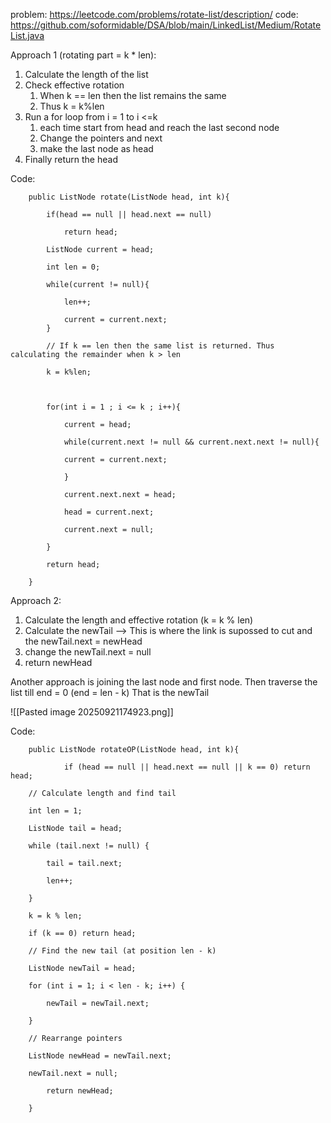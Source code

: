 
problem: https://leetcode.com/problems/rotate-list/description/
code:  https://github.com/soformidable/DSA/blob/main/LinkedList/Medium/RotateList.java


Approach 1 (rotating part  = k * len): 

1. Calculate the length of the list
2. Check effective rotation
	1. When k == len then the list remains the same
	2. Thus k = k%len
3. Run a for loop from i = 1  to i <=k
	1. each time start from head and reach the last second node
	2. Change the pointers and next 
	3. make the last node as head
4. Finally return the head

Code:
```
    public ListNode rotate(ListNode head, int k){

        if(head == null || head.next == null)

            return head;

        ListNode current = head;

        int len = 0;

        while(current != null){

            len++;

            current = current.next;
        }

        // If k == len then the same list is returned. Thus calculating the remainder when k > len

        k = k%len;

  

        for(int i = 1 ; i <= k ; i++){

            current = head;

            while(current.next != null && current.next.next != null){

            current = current.next;

            }

            current.next.next = head;

            head = current.next;

            current.next = null;

        }

        return head;

    }
```



Approach 2:

1. Calculate the length and effective rotation (k = k % len)
2. Calculate the newTail --> This is where the link is supossed to cut and the newTail.next = newHead
3. change the newTail.next = null
4. return newHead

Another approach is joining the last node and first node.
Then traverse the list till end = 0 (end = len - k) 
That is the newTail

![[Pasted image 20250921174923.png]]

Code:
```
    public ListNode rotateOP(ListNode head, int k){

            if (head == null || head.next == null || k == 0) return head;

    // Calculate length and find tail

    int len = 1;

    ListNode tail = head;

    while (tail.next != null) {

        tail = tail.next;

        len++;

    }

    k = k % len;

    if (k == 0) return head;

    // Find the new tail (at position len - k)

    ListNode newTail = head;

    for (int i = 1; i < len - k; i++) {

        newTail = newTail.next;

    }

    // Rearrange pointers

    ListNode newHead = newTail.next;

    newTail.next = null;

        return newHead;

    }
```